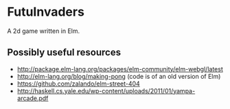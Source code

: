 # FutuInvaders

A 2d game written in Elm.

## Possibly useful resources

* http://package.elm-lang.org/packages/elm-community/elm-webgl/latest
* http://elm-lang.org/blog/making-pong (code is of an old version of Elm)
* https://github.com/zalando/elm-street-404
* http://haskell.cs.yale.edu/wp-content/uploads/2011/01/yampa-arcade.pdf
